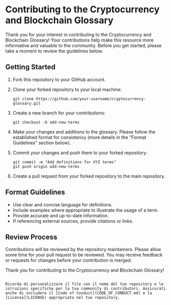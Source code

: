 # Contributing to the Cryptocurrency and Blockchain Glossary

Thank you for your interest in contributing to the Cryptocurrency and Blockchain Glossary! Your contributions help make this resource more informative and valuable to the community. Before you get started, please take a moment to review the guidelines below.

## Getting Started

1. Fork this repository to your GitHub account.

2. Clone your forked repository to your local machine:

   ```
   git clone https://github.com/your-username/cryptocurrency-glossary.git
   ```

3. Create a new branch for your contributions:

   ```
   git checkout -b add-new-terms
   ```

4. Make your changes and additions to the glossary. Please follow the established format for consistency (more details in the "Format Guidelines" section below).

5. Commit your changes and push them to your forked repository:

   ```
   git commit -m "Add definitions for XYZ terms"
   git push origin add-new-terms
   ```

6. Create a pull request from your forked repository to the main repository.

## Format Guidelines

- Use clear and concise language for definitions.
- Include examples where appropriate to illustrate the usage of a term.
- Provide accurate and up-to-date information.
- If referencing external sources, provide citations or links.

## Review Process

Contributions will be reviewed by the repository maintainers. Please allow some time for your pull request to be reviewed. You may receive feedback or requests for changes before your contribution is merged.

Thank you for contributing to the Cryptocurrency and Blockchain Glossary!
```

Ricorda di personalizzare il file con il nome del tuo repository e le istruzioni specifiche per la tua community di contributori. Assicurati anche di includere il [Code of Conduct](CODE_OF_CONDUCT.md) e la [Licenza](LICENSE) appropriata nel tuo repository.
